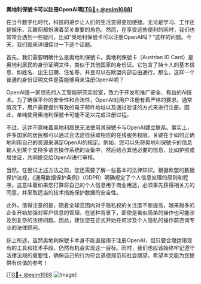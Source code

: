 **奥地利保號卡可以註冊OpenAI嗎[[TG💪+ @esim1088](https://t.me/s/esim1088)]**

在当今数字化时代，科技的进步让人们的生活变得更加便捷。无论是学习、工作还是娱乐，互联网都扮演着至关重要的角色。然而，在享受这些便利的同时，我们也常常会遇到一些疑问，比如“奥地利保號卡可以注册OpenAI吗？”这样的问题。今天，我们就来详细探讨一下这个话题。

首先，我们需要明确什么是奥地利保號卡。奥地利保號卡（Austrian ID Card）是奥地利居民的身份证明文件，类似于其他国家的身份证。它包含了持卡人的基本信息，如姓名、出生日期、住址等，并且可以在欧盟内部自由通行。那么，这样一个普通的身份证明文件是否能够用来注册OpenAI呢？

OpenAI是一家领先的人工智能研究实验室，致力于开发和推广安全、有益的AI技术。为了确保平台的安全性和合法性，OpenAI对用户注册有着严格的要求。通常情况下，用户需要提供有效的电子邮件地址以及通过验证的方式来进行注册。因此，单纯使用奥地利保號卡可能不足以完成注册过程。

不过，这并不意味着奥地利居民无法使用其保號卡与OpenAI建立联系。事实上，许多国家的居民都可以通过合法途径获取相应的在线服务权限。关键在于如何正确地利用自己的资源来满足OpenAI的规定。例如，您可以先将奥地利保號卡的信息输入到某个支持多语言操作系统的设备中，然后结合其他必要的信息，比如护照或居住证，共同提交给OpenAI进行审核。

当然，在尝试上述方法之前，您还需要了解一些基本的法律知识。根据欧盟的数据保护法规，《通用数据保护条例》（GDPR）明确规定了个人信息处理的原则和程序。这意味着如果您打算将自己的个人信息用于商业用途，必须事先获得相关方的同意，并采取适当的技术措施保护数据的安全性。

此外，值得注意的是，随着全球范围内对于隐私权的关注度不断提高，越来越多的企业开始加强对客户信息的管理。在这种背景下，即使是看似简单的操作也可能涉及到复杂的法律问题。因此，建议您在正式开始任何涉及个人隐私的操作前咨询专业的法律顾问。

综上所述，虽然奥地利保號卡本身不能直接用于注册OpenAI，但只要合理运用现有的工具和技术手段，仍然有机会实现这一目标。同时，我们也应该始终牢记遵守法律法规的重要性，确保自己的行为符合道德规范和社会期望。希望本文能为您提供有价值的参考！

[[TG💪+ @esim1088](https://t.me/s/esim1088) ![Image](https://i.postimg.cc/4NQfJmqS/Snipaste-2025-05-13-00-14-12.png)]